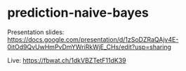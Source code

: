 # prediction-naive-bayes

Presentation slides: https://docs.google.com/presentation/d/1zSoDZRaQAjv4E-0itOd9QvUwHmPvDmYWriRkWjE_CHs/edit?usp=sharing

Live: https://fbwat.ch/1dkVBZTetF11dK39
